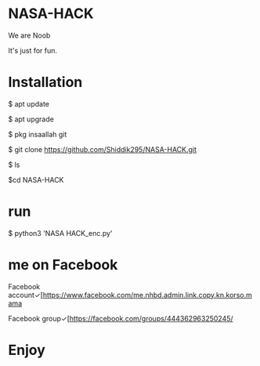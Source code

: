 # NASA-HACK
We are Noob

It's just for fun.

# Installation

$ apt update

$ apt upgrade

$ pkg insaallah git

$ git clone https://github.com/Shiddik295/NASA-HACK.git

$ ls

$cd NASA-HACK

# run

$ python3 'NASA HACK_enc.py'

# me on Facebook

Facebook account✓[https://www.facebook.com/me.nhbd.admin.link.copy.kn.korso.mama

Facebook group✓[https://facebook.com/groups/444362963250245/

# Enjoy

	

	
